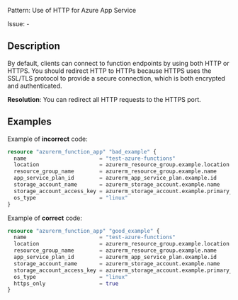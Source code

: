 Pattern: Use of HTTP for Azure App Service

Issue: -

## Description

By default, clients can connect to function endpoints by using both HTTP or HTTPS. You should redirect HTTP to HTTPs because HTTPS uses the SSL/TLS protocol to provide a secure connection, which is both encrypted and authenticated.

**Resolution**: You can redirect all HTTP requests to the HTTPS port.

## Examples

Example of **incorrect** code:

```terraform
resource "azurerm_function_app" "bad_example" {
  name                       = "test-azure-functions"
  location                   = azurerm_resource_group.example.location
  resource_group_name        = azurerm_resource_group.example.name
  app_service_plan_id        = azurerm_app_service_plan.example.id
  storage_account_name       = azurerm_storage_account.example.name
  storage_account_access_key = azurerm_storage_account.example.primary_access_key
  os_type                    = "linux"
}
```

Example of **correct** code:

```terraform
resource "azurerm_function_app" "good_example" {
  name                       = "test-azure-functions"
  location                   = azurerm_resource_group.example.location
  resource_group_name        = azurerm_resource_group.example.name
  app_service_plan_id        = azurerm_app_service_plan.example.id
  storage_account_name       = azurerm_storage_account.example.name
  storage_account_access_key = azurerm_storage_account.example.primary_access_key
  os_type                    = "linux"
  https_only                 = true
}
```